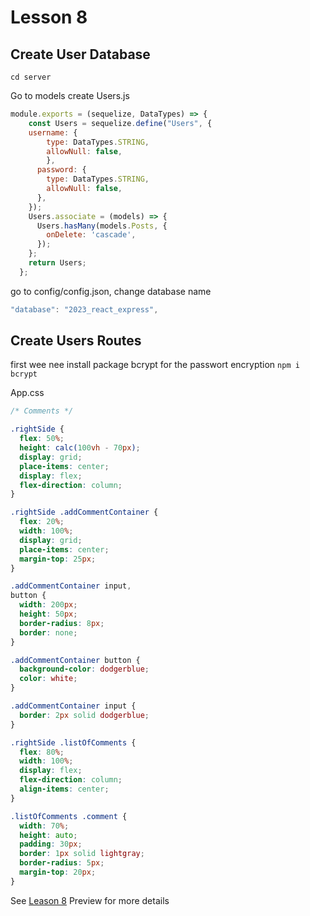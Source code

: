 # Lesson 8

## Create User Database

`cd server`

Go to models create Users.js

```javascript
module.exports = (sequelize, DataTypes) => {
    const Users = sequelize.define("Users", {
    username: {
        type: DataTypes.STRING,
        allowNull: false,
        },
      password: {
        type: DataTypes.STRING,
        allowNull: false,
      },
    });
    Users.associate = (models) => {
      Users.hasMany(models.Posts, {
        onDelete: 'cascade',
      });
    };
    return Users;
  };
```

go to config/config.json, change database name

```javascript
"database": "2023_react_express",
```

## Create Users Routes

first wee nee install package bcrypt for the passwort encryption
`npm i bcrypt`


App.css

```css
/* Comments */

.rightSide {
  flex: 50%;
  height: calc(100vh - 70px);
  display: grid;
  place-items: center;
  display: flex;
  flex-direction: column;
}

.rightSide .addCommentContainer {
  flex: 20%;
  width: 100%;
  display: grid;
  place-items: center;
  margin-top: 25px;
}

.addCommentContainer input,
button {
  width: 200px;
  height: 50px;
  border-radius: 8px;
  border: none;
}

.addCommentContainer button {
  background-color: dodgerblue;
  color: white;
}

.addCommentContainer input {
  border: 2px solid dodgerblue;
}

.rightSide .listOfComments {
  flex: 80%;
  width: 100%;
  display: flex;
  flex-direction: column;
  align-items: center;
}

.listOfComments .comment {
  width: 70%;
  height: auto;
  padding: 30px;
  border: 1px solid lightgray;
  border-radius: 5px;
  margin-top: 20px;
}
```

See [Leason 8](https://lesson2.com) Preview for more details
